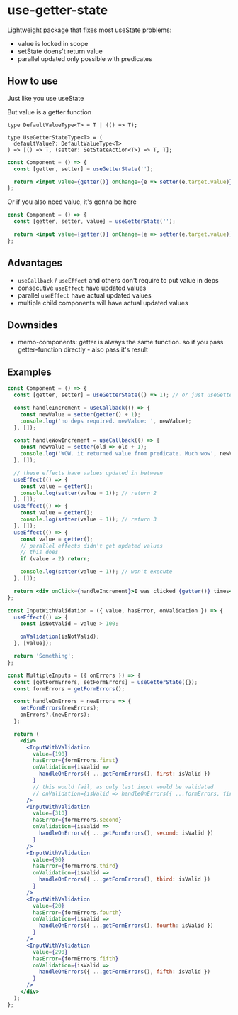 # use-getter-state

Lightweight package that fixes most useState problems:

- value is locked in scope
- setState doens't return value
- parallel updated only possible with predicates

## How to use

Just like you use useState

But value is a getter function

```tsx
type DefaultValueType<T> = T | (() => T);

type UseGetterStateType<T> = (
  defaultValue?: DefaultValueType<T>
) => [() => T, (setter: SetStateAction<T>) => T, T];
```

```jsx
const Component = () => {
  const [getter, setter] = useGetterState('');

  return <input value={getter()} onChange={e => setter(e.target.value)} />;
};
```

Or if you also need value, it's gonna be here

```jsx
const Component = () => {
  const [getter, setter, value] = useGetterState('');

  return <input value={getter()} onChange={e => setter(e.target.value)} />;
};
```

## Advantages

- `useCallback` / `useEffect` and others don't require to put value in deps
- consecutive `useEffect` have updated values
- parallel `useEffect` have actual updated values
- multiple child components will have actual updated values

## Downsides

- memo-components: getter is always the same function. so if you pass getter-function directly - also pass it's result

## Examples

```jsx
const Component = () => {
  const [getter, setter] = useGetterState(() => 1); // or just useGetterState(1). it's the same as useState

  const handleIncrement = useCallback(() => {
    const newValue = setter(getter() + 1);
    console.log('no deps required. newValue: ', newValue);
  }, []);

  const handleWowIncrement = useCallback(() => {
    const newValue = setter(old => old + 1);
    console.log('WOW. it returned value from predicate. Much wow', newValue);
  }, []);

  // these effects have values updated in between
  useEffect(() => {
    const value = getter();
    console.log(setter(value + 1)); // return 2
  }, []);
  useEffect(() => {
    const value = getter();
    console.log(setter(value + 1)); // return 3
  }, []);
  useEffect(() => {
    const value = getter();
    // parallel effects didn't get updated values
    // this does
    if (value > 2) return;

    console.log(setter(value + 1)); // won't execute
  }, []);

  return <div onClick={handleIncrement}>I was clicked {getter()} times</div>;
};
```

```jsx
const InputWithValidation = ({ value, hasError, onValidation }) => {
  useEffect(() => {
    const isNotValid = value > 100;

    onValidation(isNotValid);
  }, [value]);

  return 'Something';
};

const MultipleInputs = ({ onErrors }) => {
  const [getFormErrors, setFormErrors] = useGetterState({});
  const formErrors = getFormErrors();

  const handleOnErrors = newErrors => {
    setFormErrors(newErrors);
    onErrors?.(newErrors);
  };

  return (
    <div>
      <InputWithValidation
        value={190}
        hasError={formErrors.first}
        onValidation={isValid =>
          handleOnErrors({ ...getFormErrors(), first: isValid })
        }
        // this would fail, as only last input would be validated
        // onValidation={isValid => handleOnErrors({ ...formErrors, first: isValid })}
      />
      <InputWithValidation
        value={310}
        hasError={formErrors.second}
        onValidation={isValid =>
          handleOnErrors({ ...getFormErrors(), second: isValid })
        }
      />
      <InputWithValidation
        value={90}
        hasError={formErrors.third}
        onValidation={isValid =>
          handleOnErrors({ ...getFormErrors(), third: isValid })
        }
      />
      <InputWithValidation
        value={20}
        hasError={formErrors.fourth}
        onValidation={isValid =>
          handleOnErrors({ ...getFormErrors(), fourth: isValid })
        }
      />
      <InputWithValidation
        value={290}
        hasError={formErrors.fifth}
        onValidation={isValid =>
          handleOnErrors({ ...getFormErrors(), fifth: isValid })
        }
      />
    </div>
  );
};
```
